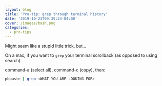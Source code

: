 ```yaml
---
layout: blog
title: 'Pro-tip: grep through terminal history'
date: '2019-10-23T09:39:24-04:00'
cover: /images/bash.png
categories:
  - pro-tips
---
```

Might seem like a stupid little trick, but...

On a mac, if you want to `grep` your terminal scrollback (as opposed to using search).

command-a (select all), command-c (copy), then:

```bash
pbpaste | grep <WHAT YOU ARE LOOKING FOR>
```

